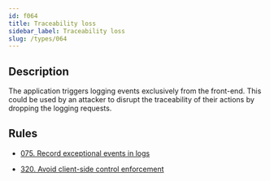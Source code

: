 ```yaml
---
id: f064
title: Traceability loss
sidebar_label: Traceability loss
slug: /types/064
---
```


## Description

The application triggers logging events exclusively from the front-end.
This could be used by an attacker to disrupt the traceability
of their actions by dropping the logging requests.

## Rules

- [075. Record exceptional events in logs](/criteria/logs/075)

- [320. Avoid client-side control enforcement](/criteria/architecture/320)

